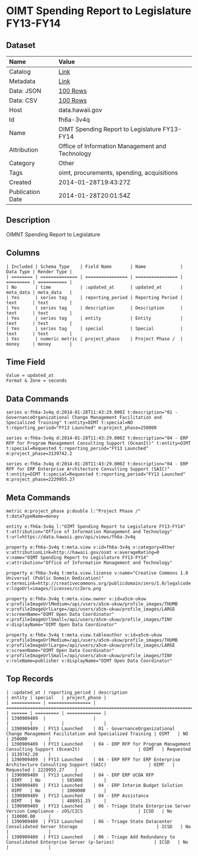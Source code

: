 # OIMT Spending Report to Legislature FY13-FY14

## Dataset

| Name | Value |
| :--- | :---- |
| Catalog | [Link](https://catalog.data.gov/dataset/oimt-spending-report-to-legislature-fy13-fy14-7c1c7) |
| Metadata | [Link](https://data.hawaii.gov/api/views/fh6a-3v4q) |
| Data: JSON | [100 Rows](https://data.hawaii.gov/api/views/fh6a-3v4q/rows.json?max_rows=100) |
| Data: CSV | [100 Rows](https://data.hawaii.gov/api/views/fh6a-3v4q/rows.csv?max_rows=100) |
| Host | data.hawaii.gov |
| Id | fh6a-3v4q |
| Name | OIMT Spending Report to Legislature FY13-FY14 |
| Attribution | Office of Information Management and Technology |
| Category | Other |
| Tags | oimt, procurements, spending, acquisitions |
| Created | 2014-01-28T19:43:27Z |
| Publication Date | 2014-01-28T20:01:54Z |

## Description

OIMNT Spending Report to Legislature

## Columns

```ls
| Included | Schema Type    | Field Name       | Name             | Data Type | Render Type |
| ======== | ============== | ================ | ================ | ========= | =========== |
| No       | time           | :updated_at      | updated_at       | meta_data | meta_data   |
| Yes      | series tag     | reporting_period | Reporting Period | text      | text        |
| Yes      | series tag     | description      | Description      | text      | text        |
| Yes      | series tag     | entity           | Entity           | text      | text        |
| Yes      | series tag     | special          | Special          | text      | text        |
| Yes      | numeric metric | project_phase    | Project Phase /  | money     | money       |
```

## Time Field

```ls
Value = updated_at
Format & Zone = seconds
```

## Data Commands

```ls
series e:fh6a-3v4q d:2014-01-28T11:43:29.000Z t:description="01 - GovernanceOrganizational Change Management Facilitation and Specialized Training" t:entity=OIMT t:special=NO t:reporting_period="FY13 Launched" m:project_phase=250000

series e:fh6a-3v4q d:2014-01-28T11:43:29.000Z t:description="04 - ERP RFP for Program Management Consulting Support (OceanIt)" t:entity=OIMT t:special=Requested t:reporting_period="FY13 Launched" m:project_phase=3139742.2

series e:fh6a-3v4q d:2014-01-28T11:43:29.000Z t:description="04 - ERP RFP for ERP Enterprise Architecture Consulting Support (SAIC)" t:entity=OIMT t:special=Requested t:reporting_period="FY13 Launched" m:project_phase=2229955.27
```

## Meta Commands

```ls
metric m:project_phase p:double l:"Project Phase /" t:dataTypeName=money

entity e:fh6a-3v4q l:"OIMT Spending Report to Legislature FY13-FY14" t:attribution="Office of Information Management and Technology" t:url=https://data.hawaii.gov/api/views/fh6a-3v4q

property e:fh6a-3v4q t:meta.view v:id=fh6a-3v4q v:category=Other v:attributionLink=http://hawaii.gov/oimt v:averageRating=0 v:name="OIMT Spending Report to Legislature FY13-FY14" v:attribution="Office of Information Management and Technology"

property e:fh6a-3v4q t:meta.view.license v:name="Creative Commons 1.0 Universal (Public Domain Dedication)" v:termsLink=http://creativecommons.org/publicdomain/zero/1.0/legalcode v:logoUrl=images/licenses/ccZero.png

property e:fh6a-3v4q t:meta.view.owner v:id=a5cm-ukuw v:profileImageUrlMedium=/api/users/a5cm-ukuw/profile_images/THUMB v:profileImageUrlLarge=/api/users/a5cm-ukuw/profile_images/LARGE v:screenName="OIMT Open Data Coordinator" v:profileImageUrlSmall=/api/users/a5cm-ukuw/profile_images/TINY v:displayName="OIMT Open Data Coordinator"

property e:fh6a-3v4q t:meta.view.tableauthor v:id=a5cm-ukuw v:profileImageUrlMedium=/api/users/a5cm-ukuw/profile_images/THUMB v:profileImageUrlLarge=/api/users/a5cm-ukuw/profile_images/LARGE v:screenName="OIMT Open Data Coordinator" v:profileImageUrlSmall=/api/users/a5cm-ukuw/profile_images/TINY v:roleName=publisher v:displayName="OIMT Open Data Coordinator"
```

## Top Records

```ls
| :updated_at | reporting_period | description                                                                           | entity | special   | project_phase | 
| =========== | ================ | ===================================================================================== | ====== | ========= | ============= | 
| 1390909409  |                  |                                                                                       |        |           |               | 
| 1390909409  | FY13 Launched    | 01 - GovernanceOrganizational Change Management Facilitation and Specialized Training | OIMT   | NO        | 250000        | 
| 1390909409  | FY13 Launched    | 04 - ERP RFP for Program Management Consulting Support (OceanIt)                      | OIMT   | Requested | 3139742.20    | 
| 1390909409  | FY13 Launched    | 04 - ERP RFP for ERP Enterprise Architecture Consulting Support (SAIC)                | OIMT   | Requested | 2229955.27    | 
| 1390909409  | FY13 Launched    | 04 - ERP ERP UCOA RFP                                                                 | OIMT   | No        | 585000        | 
| 1390909409  | FY13 Launched    | 04 - ERP Interim Budget Solution                                                      | OIMT   | No        | 1000000       | 
| 1390909409  | FY13 Launched    | 04 - ERP Assistance                                                                   | OIMT   | No        | 488951.25     | 
| 1390909409  | FY13 Launched    | 06 - Triage State Enterprise Server Version Compliance - zOS/CICS                     | ICSD   | No        | 310000.00     | 
| 1390909409  | FY13 Launched    | 06 - Triage State Datacenter Consolidated Server Storage                              | ICSD   | No        |               | 
| 1390909409  | FY13 Launched    | 06 - Triage Add Redundancy to Consolidated Enterprise Server (p-Series)               | ICSD   | No        |               | 
```